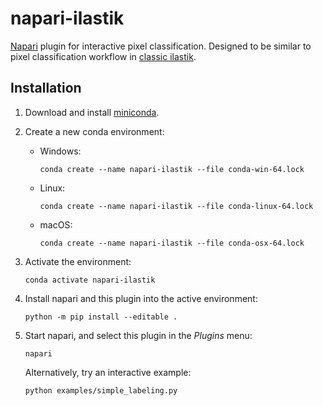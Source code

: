 # napari-ilastik

[Napari][napari] plugin for interactive pixel classification.
Designed to be similar to pixel classification workflow in [classic ilastik][ilastik].

## Installation

1. Download and install [miniconda][miniconda].

2. Create a new conda environment:
   * Windows:
     ```shell
     conda create --name napari-ilastik --file conda-win-64.lock
     ```
   * Linux:
     ```shell
     conda create --name napari-ilastik --file conda-linux-64.lock
     ```
   * macOS:
     ```shell
     conda create --name napari-ilastik --file conda-osx-64.lock
     ```

3. Activate the environment:
   ```shell
   conda activate napari-ilastik
   ```

4. Install napari and this plugin into the active environment:
   ```shell
   python -m pip install --editable .
   ```

5. Start napari, and select this plugin in the _Plugins_ menu:
   ```shell
   napari
   ```
   Alternatively, try an interactive example:
   ```shell
   python examples/simple_labeling.py
   ```

[napari]: https://napari.org/
[ilastik]: https://www.ilastik.org/
[miniconda]: https://docs.conda.io/en/latest/miniconda.html
